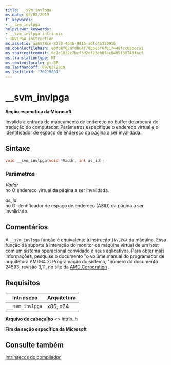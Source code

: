```yaml
---
title: __svm_invlpga
ms.date: 09/02/2019
f1_keywords:
- __svm_invlpga
helpviewer_keywords:
- __svm_invlpga intrinsic
- INVLPGA instruction
ms.assetid: aa6578ce-8278-464b-8815-a0fc45330915
ms.openlocfilehash: e0f8ef02efdb64f70bb65f6f017449fcc03beca1
ms.sourcegitcommit: 6e1c1822e7bcf3d2ef23eb8fac6465f88743facf
ms.translationtype: MT
ms.contentlocale: pt-BR
ms.lasthandoff: 09/03/2019
ms.locfileid: "70219891"
---
```

# <a name="__svm_invlpga"></a>__svm_invlpga

**Seção específica da Microsoft**

Invalida a entrada de mapeamento de endereço no buffer de procura de tradução do computador. Parâmetros especifique o endereço virtual e o identificador de espaço de endereço da página a ser invalidada.

## <a name="syntax"></a>Sintaxe

```C
void __svm_invlpga(void *Vaddr, int as_id);
```

### <a name="parameters"></a>Parâmetros

*Vaddr*\
no O endereço virtual da página a ser invalidada.

*as_id*\
no O identificador de espaço de endereço (ASID) da página a ser invalidado.

## <a name="remarks"></a>Comentários

A `__svm_invlpga` função é equivalente à instrução `INVLPGA` da máquina. Essa função dá suporte à interação do monitor de máquina virtual de um host com um sistema operacional convidado e seus aplicativos. Para obter mais informações, pesquise o documento "o volume manual do programador de arquitetura AMD64 2: Programação do sistema, "número do documento 24593, revisão 3,11, no site da [AMD Corporation](https://developer.amd.com/resources/developer-guides-manuals/) .

## <a name="requirements"></a>Requisitos

|Intrínseco|Arquitetura|
|---------------|------------------|
|`__svm_invlpga`|x86, x64|

**Arquivo de cabeçalho** \<> intrin. h

**Fim da seção específica da Microsoft**

## <a name="see-also"></a>Consulte também

[Intrínsecos do compilador](../intrinsics/compiler-intrinsics.md)
